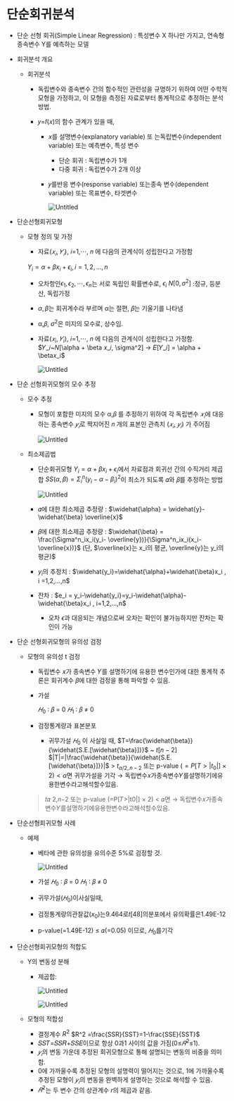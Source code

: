 # 단순회귀분석

- 단순 선형 회귀(Simple Linear Regression) : 특성변수 X 하나만 가지고, 연속형 종속변수 Y를 예측하는 모델

- 회귀분석 개요

  - 회귀분석

    - 독립변수와 종속변수 간의 함수적인 관련성을 규명하기 위하여 어떤 수학적 모형을 가정하고, 이 모형을 측정된 자료로부터 통계적으로 추정하는 분석방법.

    - 𝑦=𝑓(𝑥)의 함수 관계가 있을 때,

      - 𝑥를 설명변수(explanatory variable) 또 는독립변수(independent variable) 또는 예측변수, 특성 변수

        - 단순 회귀 : 독립변수가 1개
        - 다중 회귀 : 독립변수가 2개 이상

      - 𝑦를반응 변수(response variable) 또는종속 변수(dependent variable) 또는 목표변수, 타겟변수

        ![Untitled](https://s3-us-west-2.amazonaws.com/secure.notion-static.com/8b9c3990-fc7d-49de-bb56-0dc7b4ab2f59/Untitled.png)

- 단순선형회귀모형

  - 모형 정의 및 가정

    - 자료($𝑥_𝑖, 𝑌_𝑖$), 𝑖=1,⋯, 𝑛 에 다음의 관계식이 성립한다고 가정함

    $Y_i=\alpha+\beta x_i+\epsilon_i , i = 1,2,...,n$

    - 오차항인$\epsilon_1,\epsilon_2,\cdots,\epsilon_n$는 서로 독립인 확률변수로, $\epsilon_i ~N[0,\sigma^2]$ :정규, 등분산, 독립가정

    - $\alpha,\beta$는 회귀계수라 부르며 α는 절편, 𝛽는 기울기를 나타냄

    - α,𝛽, $\sigma^2$은 미지의 모수로, 상수임.

    - 자료$(𝑥_i,𝑌_i)$, 𝑖=1,⋯, 𝑛 에 다음의 관계식이 성립한다고 가정함. $𝑌_𝑖~𝑁[\alpha + \beta 𝑥_𝑖, \sigma^2] → 𝐸[𝑌_𝑖] = \alpha + \beta𝑥_i$

      ![Untitled](https://s3-us-west-2.amazonaws.com/secure.notion-static.com/ecfa0d7c-0092-4eb5-bc9e-4e4adeb2c0fe/Untitled.png)

- 단순 선형회귀모형의 모수 추정

  - 모수 추정

    - 모형이 포함한 미지의 모수 α,𝛽 를 추정하기 위하여 각 독립변수 $𝑥_𝑖$에 대응하는 종속변수 $𝑦_𝑖$로 짝지어진 𝑛 개의 표본인 관측치 ($𝑥_𝑖$, $𝑦_𝑖$) 가 주어짐

      ![Untitled](https://s3-us-west-2.amazonaws.com/secure.notion-static.com/754ac3bc-4f86-40aa-a6bc-8fb60c562db6/Untitled.png)

  - 최소제곱법

    - 단순회귀모형 $Y_i=\alpha+\beta x_i+\epsilon_i$에서 자료점과 회귀선 간의 수직거리 제곱합 $SS(\alpha,\beta)=\Sigma^n_i(y_i-\alpha-\beta_i)^2$이 최소가 되도록 𝛼와 𝛽를 추정하는 방법

      ![Untitled](https://s3-us-west-2.amazonaws.com/secure.notion-static.com/d2536178-855f-4edf-ab5e-9522eee2266e/Untitled.png)

    - 𝛼에 대한 최소제곱 추정량 : $\widehat{\alpha} = \widehat{y}-\widehat{\beta} \overline{x}$

    - 𝛽에 대한 최소제곱 추정량 : $\widehat{\beta} = \frac{\Sigma^n_ix_i(y_i- \overline{y})}{\Sigma^n_ix_i(x_i- \overline{x})}$ (단, $\overline{x}는 x_i의 평균, \overline{y}는 y_i의 평균)$

    - $y_i$의 추정치 : $\widehat{y_i}=\widehat{\alpha}+\widehat{\beta}x_i , i =1,2,...,n$

    - 잔차 : $e_i = y_i-\widehat{y_i}=y_i-\widehat{\alpha}-\widehat{\beta}x_i , i=1,2,...,n$

      - 오차 $\epsilon$과 대응되는 개념으로써 오차는 확인이 불가능하지만 잔차는 확인이 가능

- 단순 선형회귀모형의 유의성 검정

  - 모형의 유의성 t 검정

    - 독립변수 𝑥가 종속변수 𝑌를 설명하기에 유용한 변수인가에 대한 통계적 추론은 회귀계수 𝛽에 대한 검정을 통해 파악할 수 있음.

    - 가설

      $𝐻_0$ ∶ 𝛽 = 0 $𝐻_1$ ∶ 𝛽 ≠ 0

    - 검정통계량과 표본분포

      - 귀무가설 $𝐻_0$ 이 사실일 때, $T=\frac{\widehat{\beta}}{\widehat{S.E.[\widehat{\beta}]}}$ ~ $t[n-2]$ $|T|=|\frac{\widehat{\beta}}{\widehat{S.E.[\widehat{\beta}]}}|$ > $t_{\alpha/2,n-2}$ 또는 p-value $(=P[T>|t_0|]\times 2) <\alpha$면 귀무가설을 기각 → 독립변수𝑥가종속변수𝑌를설명하기에유용한변수라고해석할수있음.

    > 𝑡𝛼 2,𝑛−2 또는 p-value (=P[𝑇>|t0|] × 2) < 𝛼면 → 독립변수𝑥가종속변수𝑌를설명하기에유용한변수라고해석할수있음.

- 단순선형회귀모형 사례

  - 예제

    - 베타에 관한 유의성을 유의수준 5%로 검정할 것.

      ![Untitled](https://s3-us-west-2.amazonaws.com/secure.notion-static.com/daecf6e6-1e4d-4646-aec6-13a8309899b6/Untitled.png)

    - 가설 $𝐻_0$ ∶ 𝛽 = 0 $𝐻_1$ ∶ 𝛽 ≠ 0

    - 귀무가설($𝐻_0$)이사실일때,

    - 검정통계량의관찰값($x_0$)는9.464로𝑡[48]의분포에서 유의확률은1.49E-12

    - p-value(=1.49E-12) ≤ 𝛼(=0.05) 이므로, $𝐻_0$를기각

- 단순선형회귀모형의 적합도

  - Y의 변동성 분해

    - 제곱합:

      ![Untitled](https://s3-us-west-2.amazonaws.com/secure.notion-static.com/e5c69d0b-45f5-4add-92f9-75b5045164ac/Untitled.png)

      ![Untitled](https://s3-us-west-2.amazonaws.com/secure.notion-static.com/aef59d38-be9c-452f-8ebe-11c619e7a0e0/Untitled.png)

  - 모형의 적합성

    - 결정계수 $R^2$ $R^2 =\frac{SSR}{SST}=1-\frac{SSE}{SST}$
    - 𝑆𝑆𝑇=𝑆𝑆𝑅+𝑆𝑆𝐸이므로 항상 0과1 사이의 값을 가짐(0≤$𝑅^2$≤1).
    - $𝑦_𝑖$의 변동 가운데 추정된 회귀모형으로 통해 설명되는 변동의 비중을 의미함.
    - 0에 가까울수록 추정된 모형의 설명력이 떨어지는 것으로, 1에 가까울수록 추정된 모형이 $𝑦_𝑖$의 변동을 완벽하게 설명하는 것으로 해석할 수 있음.
    - $𝑅^2$는 두 변수 간의 상관계수 𝑟의 제곱과 같음.